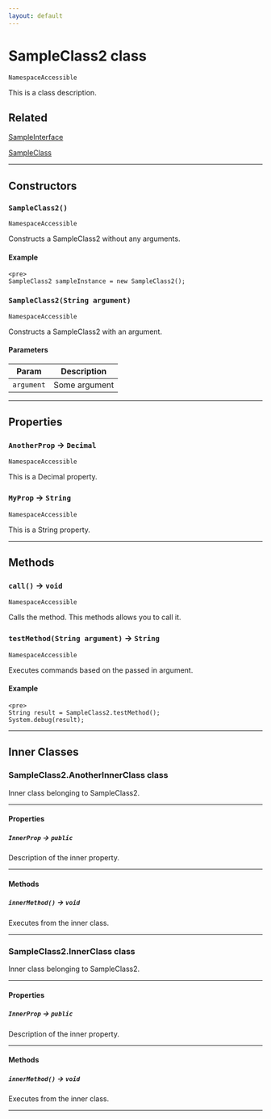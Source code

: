 ```yaml
---
layout: default
---
```

# SampleClass2 class

`NamespaceAccessible`

This is a class description.

## Related

[SampleInterface](../Sample-Interfaces/SampleInterface.md)


[SampleClass](../Sample-Classes/SampleClass.md)

---
## Constructors
### `SampleClass2()`

`NamespaceAccessible`

Constructs a SampleClass2 without any arguments.
#### Example
```
<pre>
SampleClass2 sampleInstance = new SampleClass2();
```

### `SampleClass2(String argument)`

`NamespaceAccessible`

Constructs a SampleClass2 with an argument.
#### Parameters
|Param|Description|
|-----|-----------|
|`argument` |  Some argument |

---
## Properties

### `AnotherProp` → `Decimal`

`NamespaceAccessible`

This is a Decimal property.

### `MyProp` → `String`

`NamespaceAccessible`

This is a String property.

---
## Methods
### `call()` → `void`

`NamespaceAccessible`

Calls the method. This methods allows you to call it.

### `testMethod(String argument)` → `String`

`NamespaceAccessible`

Executes commands based on the passed in argument.

#### Example
```
<pre>
String result = SampleClass2.testMethod();
System.debug(result);
```

---
## Inner Classes

### SampleClass2.AnotherInnerClass class

Inner class belonging to SampleClass2.

---
#### Properties

##### `InnerProp` → `public`

Description of the inner property.

---
#### Methods
##### `innerMethod()` → `void`

Executes from the inner class.

---
### SampleClass2.InnerClass class

Inner class belonging to SampleClass2.

---
#### Properties

##### `InnerProp` → `public`

Description of the inner property.

---
#### Methods
##### `innerMethod()` → `void`

Executes from the inner class.

---
